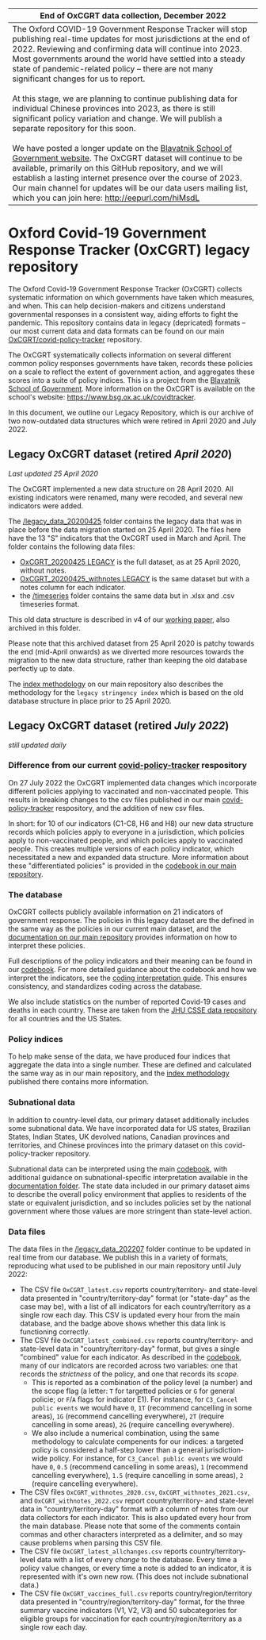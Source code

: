 | **End of OxCGRT data collection, December 2022** |
| --- |
| The Oxford COVID-19 Government Response Tracker will stop publishing real-time updates for most jurisdictions at the end of 2022. Reviewing and confirming data will continue into 2023. Most governments around the world have settled into a steady state of pandemic-related policy – there are not many significant changes for us to report. </br></br>At this stage, we are planning to continue publishing data for individual Chinese provinces into 2023, as there is still significant policy variation and change. We will publish a separate repository for this soon. </br></br>We have posted a longer update on the [Blavatnik School of Government website](https://www.bsg.ox.ac.uk/future-oxford-covid-19-government-response-tracker). The OxCGRT dataset will continue to be available, primarily on this GitHub repository, and we will establish a lasting internet presence over the course of 2023. Our main channel for updates will be our data users mailing list, which you can join here: http://eepurl.com/hiMsdL |

# Oxford Covid-19 Government Response Tracker (OxCGRT) legacy repository

The Oxford Covid-19 Government Response Tracker (OxCGRT) collects systematic information on which governments have taken which measures, and when. This can help decision-makers and citizens understand governmental responses in a consistent way, aiding efforts to fight the pandemic. This repository contains data in legacy (depricated) formats – our most current data and data formats can be found on our main [OxCGRT/covid-policy-tracker](https://github.com/OxCGRT/covid-policy-tracker) repository.

The OxCGRT systematically collects information on several different common policy responses governments have taken, records these policies on a scale to reflect the extent of government action, and aggregates these scores into a suite of policy indices. This is a project from the [Blavatnik School of Government](www.bsg.ox.ac.uk). More information on the OxCGRT is available on the school's website: https://www.bsg.ox.ac.uk/covidtracker.

In this document, we outline our Legacy Repository, which is our archive of two now-outdated data structures which were retired in April 2020 and July 2022.

## Legacy OxCGRT dataset (retired *April 2020*)
*Last updated 25 April 2020*

The OxCGRT implemented a new data structure on 28 April 2020. All existing indicators were renamed, many were recoded, and several new indicators were added.

The [/legacy_data_20200425](/legacy_data_20200425) folder contains the legacy data that was in place before the data migration started on 25 April 2020. The files here have the 13 "S" indicators that the OxCGRT used in March and April. The folder contains the following data files:

- [OxCGRT_20200425 LEGACY](/legacy_data_20200425/OxCGRT_20200425%20LEGACY.csv) is the full dataset, as at 25 April 2020, without notes.
- [OxCGRT_20200425_withnotes LEGACY](/legacy_data_20200425/OxCGRT_20200425_withnotes%20LEGACY.csv) is the same dataset but with a notes column for each indicator.
- the [/timeseries](/legacy_data_20200425/timeseries) folder contains the same data but in .xlsx and .csv timeseries format.

This old data structure is described in v4 of our [working paper](/legacy_data_20200425/BSG-WP-2020-032-v4.pdf), also archived in this folder.

Please note that this archived dataset from 25 April 2020 is patchy towards the end (mid-April onwards) as we diverted more resources towards the migration to the new data structure, rather than keeping the old database perfectly up to date.

The [index methodology](https://github.com/OxCGRT/covid-policy-tracker/blob/master/documentation/index_methodology.md) on our main repository also describes the methodology for the `legacy stringency index` which is based on the old database structure in place prior to 25 April 2020.


## Legacy OxCGRT dataset (retired *July 2022*)
*still updated daily*

### Difference from our current [covid-policy-tracker](https://github.com/OxCGRT/covid-policy-tracker/tree/master/documentation) respository

On 27 July 2022 the OxCGRT implemented data changes which incorporate different policies applying to vaccinated and non-vaccinated people. This results in breaking changes to the csv files published in our main [covid-policy-tracker](https://github.com/OxCGRT/covid-policy-tracker/tree/master/documentation) respository, and the addition of new csv files.

In short: for 10 of our indicators (C1-C8, H6 and H8) our new data structure records which policies apply to everyone in a jurisdiction, which policies apply to non-vaccinated people, and which policies apply to vaccinated people. This creates multiple versions of each policy indicator, which necessitated a new and expanded data structure. More information about these "differentiated policies" is provided in the [codebook in our main repository](https://github.com/OxCGRT/covid-policy-tracker/blob/master/documentation/codebook.md).


### The database

OxCGRT collects publicly available information on 21 indicators of government response. The policies in this legacy dataset are the defined in the same way as the policies in our current main dataset, and the [documentation on our main repository](https://github.com/OxCGRT/covid-policy-tracker/tree/master/documentation) provides information on how to interpret these policies.

Full descriptions of the policy indicators and their meaning can be found in our [codebook](https://github.com/OxCGRT/covid-policy-tracker/blob/master/documentation/codebook.md). For more detailed guidance about the codebook and how we interpret the indicators, see the [coding interpretation guide](https://github.com/OxCGRT/covid-policy-tracker/blob/master/documentation/interpretation_guide.md). This ensures consistency, and standardizes coding across the database.

We also include statistics on the number of reported Covid-19 cases and deaths in each country. These are taken from the [JHU CSSE data repository](https://github.com/CSSEGISandData/COVID-19) for all countries and the US States. 

### Policy indices

To help make sense of the data, we have produced four indices that aggregate the data into a single number. These are defined and calculated the same way as in our main repository, and the [index methodology](https://github.com/OxCGRT/covid-policy-tracker/blob/master/documentation/index_methodology.md) published there contains more information.

### Subnational data

In addition to country-level data, our primary dataset additionally includes some subnational data. We have incorporated data for US states, Brazilian States, Indian States, UK devolved nations, Canadian provinces and territories, and Chinese provinces into the primary dataset on this covid-policy-tracker repository.

Subnational data can be interpreted using the main [codebook](https://github.com/OxCGRT/covid-policy-tracker/blob/master/documentation/codebook.md), with additional guidance on subnational-specific interpretation available in the [documentation folder](https://github.com/OxCGRT/covid-policy-tracker/blob/master/documentation/subnational_interpretation.md). The state data included in our primary dataset aims to describe the overall policy environment that applies to residents of the state or equivalent jurisdiction, and so includes policies set by the national government where those values are more stringent than state-level action.

### Data files

The data files in the [/legacy_data_202207](/legacy_data_202207) folder continue to be updated in real time from our database. We publish this in a variety of formats, reproducing what used to be published in our main repository until July 2022:

- The CSV file `OxCGRT_latest.csv` reports country/territory- and state-level data presented in "country/territory-day" format (or "state-day" as the case may be), with a list of all indicators for each country/territory as a single row each day. This CSV is updated every hour from the main database, and the badge above shows whether this data link is functioning correctly.
- The CSV file `OxCGRT_latest_combined.csv` reports country/territory- and state-level data in "country/territory-day" format, but gives a single "combined" value for each indicator. As described in the [codebook](documentation/codebook.md), many of our indicators are recorded across two variables: one that records the _strictness_ of the policy, and one that records its _scope_.
  - This is reported as a combination of the policy level (a number) and the scope flag (a letter: `T` for targetted policies or `G` for general policie; or `F`/`A` flags for indicator E1). For instance, for `C3_Cancel public events` we would have `0`, `1T` (recommend cancelling in some areas), `1G` (recommend cancelling everywhere), `2T` (require cancelling in some areas), `2G` (require cancelling everywhere).
  - We also include a numerical combination, using the same methodology to calculate compenents for our indices: a targeted policy is considered a half-step lower than a general jurisdiction-wide policy. For instance, for `C3_Cancel public events` we would have `0`, `0.5` (recommend cancelling in some areas), `1` (recommend cancelling everywhere), `1.5` (require cancelling in some areas), `2` (require cancelling everywhere).
- The CSV files `OxCGRT_withnotes_2020.csv`, `OxCGRT_withnotes_2021.csv`, and `OxCGRT_withnotes_2022.csv` report country/territory- and state-level data in "country/territory-day" format _with_ a column of notes from our data collectors for each indicator. This is also updated every hour from the main database. Please note that some of the comments contain commas and other characters interpreted as a delimiter, and so may cause problems when parsing this CSV file.
- The CSV file `OxCGRT_latest_allchanges.csv` reports country/territory-level data with a list of every _change_ to the database. Every time a policy value changes, or every time a note is added to an indicator, it is represented with it's own new row. (This does not include subnational data.)
- The CSV file `OxCGRT_vaccines_full.csv` reports country/region/territory data presented in "country/region/territory-day" format, for the three summary vaccine indicators (V1, V2, V3) and 50 subcategories for eligible groups for vaccination for each country/region/territory as a single row each day.
